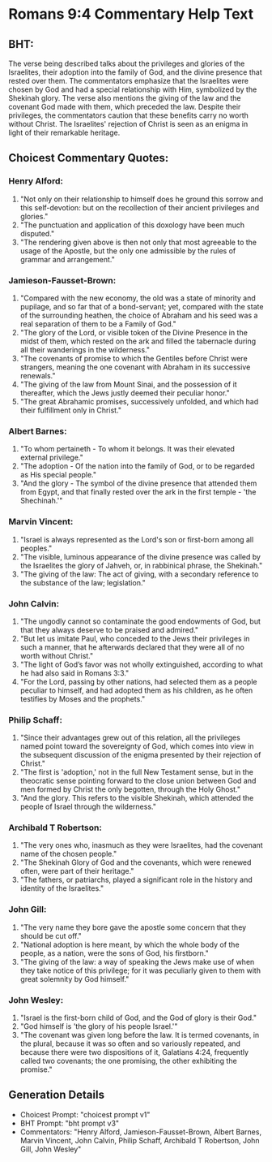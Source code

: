 # Romans 9:4 Commentary Help Text

## BHT:
The verse being described talks about the privileges and glories of the Israelites, their adoption into the family of God, and the divine presence that rested over them. The commentators emphasize that the Israelites were chosen by God and had a special relationship with Him, symbolized by the Shekinah glory. The verse also mentions the giving of the law and the covenant God made with them, which preceded the law. Despite their privileges, the commentators caution that these benefits carry no worth without Christ. The Israelites' rejection of Christ is seen as an enigma in light of their remarkable heritage.

## Choicest Commentary Quotes:
### Henry Alford:
1. "Not only on their relationship to himself does he ground this sorrow and this self-devotion: but on the recollection of their ancient privileges and glories." 
2. "The punctuation and application of this doxology have been much disputed." 
3. "The rendering given above is then not only that most agreeable to the usage of the Apostle, but the only one admissible by the rules of grammar and arrangement."

### Jamieson-Fausset-Brown:
1. "Compared with the new economy, the old was a state of minority and pupilage, and so far that of a bond-servant; yet, compared with the state of the surrounding heathen, the choice of Abraham and his seed was a real separation of them to be a Family of God."
2. "The glory of the Lord, or visible token of the Divine Presence in the midst of them, which rested on the ark and filled the tabernacle during all their wanderings in the wilderness."
3. "The covenants of promise to which the Gentiles before Christ were strangers, meaning the one covenant with Abraham in its successive renewals."
4. "The giving of the law from Mount Sinai, and the possession of it thereafter, which the Jews justly deemed their peculiar honor."
5. "The great Abrahamic promises, successively unfolded, and which had their fulfillment only in Christ."

### Albert Barnes:
1. "To whom pertaineth - To whom it belongs. It was their elevated external privilege." 
2. "The adoption - Of the nation into the family of God, or to be regarded as His special people."
3. "And the glory - The symbol of the divine presence that attended them from Egypt, and that finally rested over the ark in the first temple - 'the Shechinah.'"

### Marvin Vincent:
1. "Israel is always represented as the Lord's son or first-born among all peoples."
2. "The visible, luminous appearance of the divine presence was called by the Israelites the glory of Jahveh, or, in rabbinical phrase, the Shekinah."
3. "The giving of the law: The act of giving, with a secondary reference to the substance of the law; legislation."

### John Calvin:
1. "The ungodly cannot so contaminate the good endowments of God, but that they always deserve to be praised and admired."
2. "But let us imitate Paul, who conceded to the Jews their privileges in such a manner, that he afterwards declared that they were all of no worth without Christ."
3. "The light of God’s favor was not wholly extinguished, according to what he had also said in Romans 3:3."
4. "For the Lord, passing by other nations, had selected them as a people peculiar to himself, and had adopted them as his children, as he often testifies by Moses and the prophets."

### Philip Schaff:
1. "Since their advantages grew out of this relation, all the privileges named point toward the sovereignty of God, which comes into view in the subsequent discussion of the enigma presented by their rejection of Christ."
2. "The first is 'adoption,' not in the full New Testament sense, but in the theocratic sense pointing forward to the close union between God and men formed by Christ the only begotten, through the Holy Ghost."
3. "And the glory. This refers to the visible Shekinah, which attended the people of Israel through the wilderness."

### Archibald T Robertson:
1. "The very ones who, inasmuch as they were Israelites, had the covenant name of the chosen people." 
2. "The Shekinah Glory of God and the covenants, which were renewed often, were part of their heritage." 
3. "The fathers, or patriarchs, played a significant role in the history and identity of the Israelites."

### John Gill:
1. "The very name they bore gave the apostle some concern that they should be cut off."
2. "National adoption is here meant, by which the whole body of the people, as a nation, were the sons of God, his firstborn."
3. "The giving of the law: a way of speaking the Jews make use of when they take notice of this privilege; for it was peculiarly given to them with great solemnity by God himself."

### John Wesley:
1. "Israel is the first-born child of God, and the God of glory is their God." 
2. "God himself is 'the glory of his people Israel.'"
3. "The covenant was given long before the law. It is termed covenants, in the plural, because it was so often and so variously repeated, and because there were two dispositions of it, Galatians 4:24, frequently called two covenants; the one promising, the other exhibiting the promise."


## Generation Details
- Choicest Prompt: "choicest prompt v1"
- BHT Prompt: "bht prompt v3"
- Commentators: "Henry Alford, Jamieson-Fausset-Brown, Albert Barnes, Marvin Vincent, John Calvin, Philip Schaff, Archibald T Robertson, John Gill, John Wesley"
